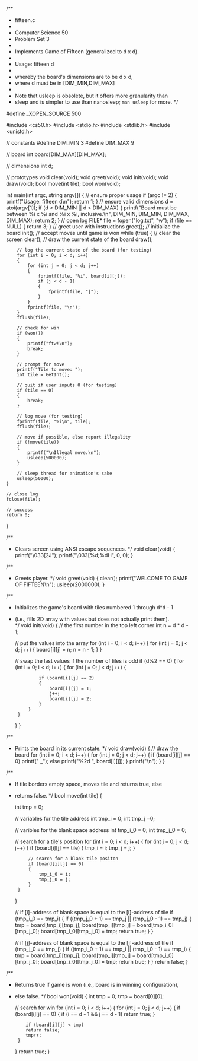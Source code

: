/**
 * fifteen.c
 *
 * Computer Science 50
 * Problem Set 3
 *
 * Implements Game of Fifteen (generalized to d x d).
 *
 * Usage: fifteen d
 *
 * whereby the board's dimensions are to be d x d,
 * where d must be in [DIM_MIN,DIM_MAX]
 *
 * Note that usleep is obsolete, but it offers more granularity than
 * sleep and is simpler to use than nanosleep; `man usleep` for more.
 */
 
#define _XOPEN_SOURCE 500

#include <cs50.h>
#include <stdio.h>
#include <stdlib.h>
#include <unistd.h>

// constants
#define DIM_MIN 3
#define DIM_MAX 9

// board
int board[DIM_MAX][DIM_MAX];

// dimensions
int d;

// prototypes
void clear(void);
void greet(void);
void init(void);
void draw(void);
bool move(int tile);
bool won(void);

int main(int argc, string argv[])
{
    // ensure proper usage
    if (argc != 2)
    {
        printf("Usage: fifteen d\n");
        return 1;
    }
    // ensure valid dimensions
    d = atoi(argv[1]);
    if (d < DIM_MIN || d > DIM_MAX)
    {
        printf("Board must be between %i x %i and %i x %i, inclusive.\n",
            DIM_MIN, DIM_MIN, DIM_MAX, DIM_MAX);
        return 2;
    }
    // open log
    FILE* file = fopen("log.txt", "w");
    if (file == NULL)
    {
        return 3;
    }
    // greet user with instructions
    greet();
    // initialize the board
    init();
    // accept moves until game is won
    while (true)
    {
        // clear the screen
        clear();
        // draw the current state of the board
        draw();

        // log the current state of the board (for testing)
        for (int i = 0; i < d; i++)
        {
            for (int j = 0; j < d; j++)
            {
                fprintf(file, "%i", board[i][j]);
                if (j < d - 1)
                {
                    fprintf(file, "|");
                }
            }
            fprintf(file, "\n");
        }
        fflush(file);

        // check for win
        if (won())
        {
            printf("ftw!\n");
            break;
        }

        // prompt for move
        printf("Tile to move: ");
        int tile = GetInt();
        
        // quit if user inputs 0 (for testing)
        if (tile == 0)
        {
            break;
        }

        // log move (for testing)
        fprintf(file, "%i\n", tile);
        fflush(file);

        // move if possible, else report illegality
        if (!move(tile))
        {
            printf("\nIllegal move.\n");
            usleep(500000);
        }

        // sleep thread for animation's sake
        usleep(50000);
    }
    
    // close log
    fclose(file);

    // success
    return 0;
}

/**
 * Clears screen using ANSI escape sequences.
 */
void clear(void)
{
    printf("\033[2J");
    printf("\033[%d;%dH", 0, 0);
}

/**
 * Greets player.
 */
void greet(void)
{
    clear();
    printf("WELCOME TO GAME OF FIFTEEN\n");
    usleep(2000000);
}

/**
 * Initializes the game's board with tiles numbered 1 through d*d - 1
 * (i.e., fills 2D array with values but does not actually print them).  
 */
void init(void)
{
    // the first number in the top left corner
    int n = d * d - 1;
    
    // put the values into the array
    for (int i = 0; i < d; i++)
        {
            for (int j = 0; j < d; j++)
            {
                board[i][j] = n;
                n = n - 1;
            }
        }
    
    // swap the last values if the number of tiles is odd
    if (d%2 == 0)
    {
        for (int i = 0; i < d; i++)
        {
            for (int j = 0; j < d; j++)
            {
                
                if (board[i][j] == 2)
                {
                    board[i][j] = 1;
                    j++;
                    board[i][j] = 2;
                }
            }
        }
    }
}

/**
 * Prints the board in its current state.
 */
void draw(void)
{
    // draw the board
    for (int i = 0; i < d; i++)
    {
        for (int j = 0; j < d; j++)
        {
            if (board[i][j] == 0)
            printf(" _");
            else
            printf("%2d ", board[i][j]);
        }
        printf("\n");
    }
}

/**
 * If tile borders empty space, moves tile and returns true, else
 * returns false. 
 */
bool move(int tile)
{
    
    int tmp = 0;
    
    // variables for the tile address
    int tmp_i = 0;
    int tmp_j =0;
    
    // varibles for the blank space address
    int tmp_i_0 = 0;
    int tmp_j_0 = 0;
    
    // search for a tile's position
    for (int i = 0; i < d; i++)
    {
        for (int j = 0; j < d; j++)
        {
            if (board[i][j] == tile)
            {
                tmp_i = i;
                tmp_j = j;
            }
            
            // search for a blank tile positon
            if (board[i][j] == 0)
            {
                tmp_i_0 = i;
                tmp_j_0 = j;
            }
        }
    }
    
    // if [i]-address of blank space is equal to the [i]-address of tile
    if (tmp_i_0 == tmp_i)
    {
        if ((tmp_j_0 + 1) == tmp_j || (tmp_j_0 - 1) == tmp_j)
        {
            tmp = board[tmp_i][tmp_j];
            board[tmp_i][tmp_j] = board[tmp_i_0][tmp_j_0];
            board[tmp_i_0][tmp_j_0] = tmp;
            return true;
        }
    }
    
    // if [j]-address of blank space is equal to the [j]-address of tile
    if (tmp_j_0 == tmp_j)
    {
        if ((tmp_i_0 + 1) == tmp_i || (tmp_i_0 - 1) == tmp_i)
        {
            tmp = board[tmp_i][tmp_j];
            board[tmp_i][tmp_j] = board[tmp_i_0][tmp_j_0];
            board[tmp_i_0][tmp_j_0] = tmp;
            return true;
        }
    }
    return false;
}

/**
 * Returns true if game is won (i.e., board is in winning configuration), 
 * else false.
 */
bool won(void)
{
    int tmp = 0;
    tmp = board[0][0];
    
    // search for win
    for (int i = 0; i < d; i++)
    {
        for (int j = 0; j < d; j++)
        {
           if (board[i][j] == 0)
           {
               if (i == d - 1 && j == d - 1)
               return true;
           }
           
           if (board[i][j] < tmp)
           return false;
           tmp++;
        }
    }
    return true;
}
